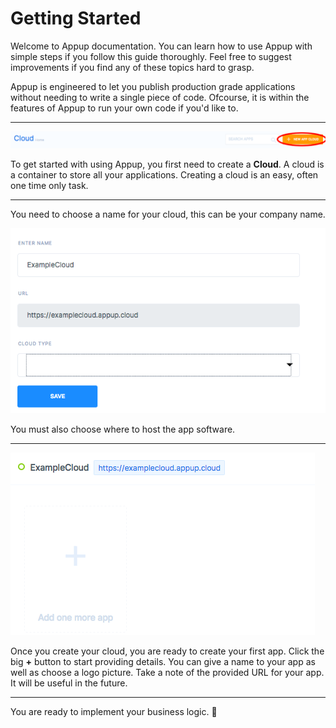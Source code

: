 # Getting Started
Welcome to Appup documentation. You can learn how to use Appup with simple steps if you follow this guide thoroughly. Feel free to suggest improvements if you find any of these topics hard to grasp.

Appup is engineered to let you publish production grade applications without needing to write a single piece of code. Ofcourse, it is within the features of Appup to run your own code if you'd like to.

---

![Create New Cloud](./newcloud.png)

To get started with using Appup, you first need to create a **Cloud**. A cloud is a container to store all your applications. Creating a cloud is an easy, often one time only task.

---

You need to choose a name for your cloud, this can be your company name.

![Create New Cloud Form](./newcloudform.png)

You must also choose where to host the app software.

---

![Example Cloud](./examplecloud.png)

Once you create your cloud, you are ready to create your first app. Click the big **+** button to start providing details. You can give a name to your app as well as choose a logo picture. Take a note of the provided URL for your app. It will be useful in the future.

---

You are ready to implement your business logic. :tada:
